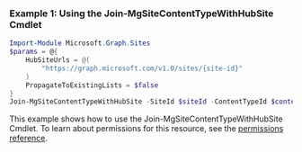 ### Example 1: Using the Join-MgSiteContentTypeWithHubSite Cmdlet
```powershell
Import-Module Microsoft.Graph.Sites
$params = @{
	HubSiteUrls = @(
		"https://graph.microsoft.com/v1.0/sites/{site-id}"
	)
	PropagateToExistingLists = $false
}
Join-MgSiteContentTypeWithHubSite -SiteId $siteId -ContentTypeId $contentTypeId -BodyParameter $params
```
This example shows how to use the Join-MgSiteContentTypeWithHubSite Cmdlet.
To learn about permissions for this resource, see the [permissions reference](/graph/permissions-reference).
